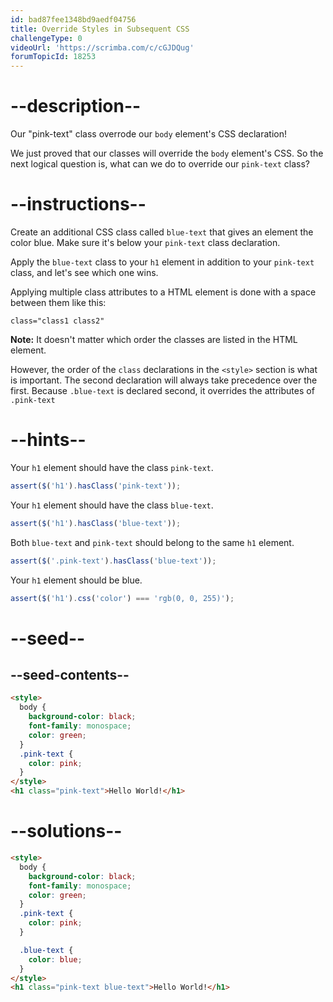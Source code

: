 ```yaml
---
id: bad87fee1348bd9aedf04756
title: Override Styles in Subsequent CSS
challengeType: 0
videoUrl: 'https://scrimba.com/c/cGJDQug'
forumTopicId: 18253
---
```


# --description--

Our "pink-text" class overrode our `body` element's CSS declaration!

We just proved that our classes will override the `body` element's CSS. So the next logical question is, what can we do to override our `pink-text` class?

# --instructions--

Create an additional CSS class called `blue-text` that gives an element the color blue. Make sure it's below your `pink-text` class declaration.

Apply the `blue-text` class to your `h1` element in addition to your `pink-text` class, and let's see which one wins.

Applying multiple class attributes to a HTML element is done with a space between them like this:

`class="class1 class2"`

**Note:** It doesn't matter which order the classes are listed in the HTML element.

However, the order of the `class` declarations in the `<style>` section is what is important. The second declaration will always take precedence over the first. Because `.blue-text` is declared second, it overrides the attributes of `.pink-text`

# --hints--

Your `h1` element should have the class `pink-text`.

```js
assert($('h1').hasClass('pink-text'));
```

Your `h1` element should have the class `blue-text`.

```js
assert($('h1').hasClass('blue-text'));
```

Both `blue-text` and `pink-text` should belong to the same `h1` element.

```js
assert($('.pink-text').hasClass('blue-text'));
```

Your `h1` element should be blue.

```js
assert($('h1').css('color') === 'rgb(0, 0, 255)');
```

# --seed--

## --seed-contents--

```html
<style>
  body {
    background-color: black;
    font-family: monospace;
    color: green;
  }
  .pink-text {
    color: pink;
  }
</style>
<h1 class="pink-text">Hello World!</h1>
```

# --solutions--

```html
<style>
  body {
    background-color: black;
    font-family: monospace;
    color: green;
  }
  .pink-text {
    color: pink;
  }

  .blue-text {
    color: blue;
  }
</style>
<h1 class="pink-text blue-text">Hello World!</h1>
```